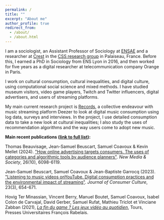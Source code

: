 ```yaml
---
permalink: /
title: ""
excerpt: "About me"
author_profile: true
redirect_from:
  - /about/
  - /about.html
---
```


I am a sociologist, an Assistant Professor of Sociology at [ENSAE](https://ensae.fr) and a researcher at [Crest](https://crest.science) in the [CSS research group](https://www.css.cnrs.fr/) in Palaiseau, France. Before this, I earned a PhD in Sociology from ENS Lyon in 2016, and then worked for five years as a digital researcher at telecommunication company Orange in Paris.

I work on cultural consumption, cultural inequalities, and digital culture, using computational social science and mixed methods. I have studied museum visitors, video game players, Twitch and Twitter influencers, digital advertisers, and users of streaming platforms.

My main current research project is [Records](https://records.huma-num.fr/), a collective endeavour with music streaming platform Deezer to look at digital music consumption using log data, surveys and interviews. In the project, I use detailed consumption data to take a new look at cultural inequalities; I also study the uses of recommendation algorithms and the way users come to adopt new music.


**Main recent publications ([link to full list]({{base_path}}/publications)):**

Thomas Beauvisage, Jean-Samuel Beuscart, Samuel Coavoux & Kevin Mellet (2024). ["How online advertising targets consumers. The uses of categories and algorithmic tools by audience planners"](https://journals.sagepub.com/doi/10.1177/14614448221146174). *New Media & Society*, 26(10), 6098-6119.

Jean-Samuel Beuscart, Samuel Coavoux & Jean-Baptiste Garrocq (2023). ["Listening to music videos onYouTube. Digital consumption practices and the environmental impact of streaming"](https://journals.sagepub.com/doi/full/10.1177/14695405221133266). *Journal of Consumer Culture*, 23(3), 654-671.

Hovig Ter Minassian, Vincent Berry, Manuel Boutet, Samuel Coavoux, Isabel Colon de Carvajal, David Gerber, Samuel Rufat, Mathieu Triclot et Vinciane Zabban (2021), [*La fin du game ? Les jeux vidéo au quotidien*](https://pufr-editions.fr/produit/la-fin-du-game/), Tours, Presses Universitaires François Rabelais.





